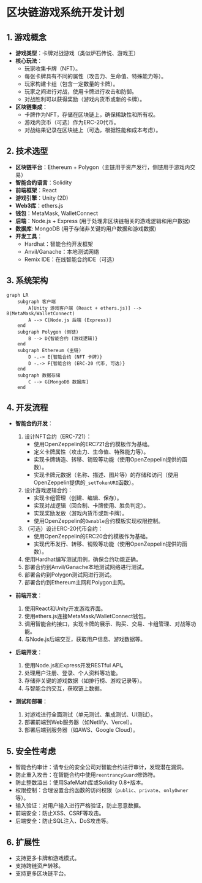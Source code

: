 # 区块链游戏系统开发计划

## 1. 游戏概念

*   **游戏类型**：卡牌对战游戏（类似炉石传说、游戏王）
*   **核心玩法**：
    *   玩家收集卡牌（NFT）。
    *   每张卡牌具有不同的属性（攻击力、生命值、特殊能力等）。
    *   玩家构建卡组（包含一定数量的卡牌）。
    *   玩家之间进行对战，使用卡牌进行攻击和防御。
    *   对战胜利可以获得奖励（游戏内货币或新的卡牌）。
*   **区块链集成**：
    *   卡牌作为NFT，存储在区块链上，确保稀缺性和所有权。
    *   游戏内货币（可选）作为ERC-20代币。
    *   对战结果记录在区块链上（可选，根据性能和成本考虑）。

## 2. 技术选型

*   **区块链平台**：Ethereum + Polygon（主链用于资产发行，侧链用于游戏内交易）
*   **智能合约语言**：Solidity
*   **前端框架**：React
*   **游戏引擎**：Unity (2D)
*   **Web3库**：ethers.js
*   **钱包**：MetaMask, WalletConnect
*   **后端**：Node.js + Express (用于处理非区块链相关的游戏逻辑和用户数据)
*   **数据库**: MongoDB (用于存储非关键的用户数据和游戏数据)
*   **开发工具**：
    *   Hardhat：智能合约开发框架
    *   Anvil/Ganache：本地测试网络
    *   Remix IDE：在线智能合约IDE（可选）

## 3. 系统架构

```mermaid
graph LR
    subgraph 客户端
        A[Unity 游戏客户端 (React + ethers.js)] --> B(MetaMask/WalletConnect)
        A --> C[Node.js 后端 (Express)]
    end
    subgraph Polygon (侧链)
        B --> D{智能合约 (游戏逻辑)}
    end
    subgraph Ethereum (主链)
        D -.-> E{智能合约 (NFT 卡牌)}
        D -.-> F{智能合约 (ERC-20 代币, 可选)}
    end
    subgraph 数据存储
        C --> G[MongoDB 数据库]
    end
```

## 4. 开发流程

*   **智能合约开发**：
    1.  设计NFT合约（ERC-721）：
        *   使用OpenZeppelin的ERC721合约模板作为基础。
        *   定义卡牌属性（攻击力、生命值、特殊能力等）。
        *   实现卡牌铸造、转移、销毁等功能（使用OpenZeppelin提供的函数）。
        *   实现卡牌元数据（名称、描述、图片等）的存储和访问（使用OpenZeppelin提供的`_setTokenURI`函数）。
    2.  设计游戏逻辑合约：
        *   实现卡组管理（创建、编辑、保存）。
        *   实现对战逻辑（回合制、卡牌使用、胜负判定）。
        *   实现奖励发放（游戏内货币或新卡牌）。
        *   使用OpenZeppelin的`Ownable`合约模板实现权限控制。
    3.  （可选）设计ERC-20代币合约：
        *   使用OpenZeppelin的ERC20合约模板作为基础。
        *   实现代币发行、转移、销毁等功能（使用OpenZeppelin提供的函数）。
    4.  使用Hardhat编写测试用例，确保合约功能正确。
    5.  部署合约到Anvil/Ganache本地测试网络进行测试。
    6.  部署合约到Polygon测试网进行测试。
    7.  部署合约到Ethereum主网和Polygon主网。

*   **前端开发**：
    1.  使用React和Unity开发游戏界面。
    2.  使用ethers.js连接MetaMask/WalletConnect钱包。
    3.  调用智能合约接口，实现卡牌的展示、购买、交易、卡组管理、对战等功能。
    4.  与Node.js后端交互，获取用户信息、游戏数据等。

*   **后端开发**：
    1.  使用Node.js和Express开发RESTful API。
    2.  处理用户注册、登录、个人资料等功能。
    3.  存储非关键的游戏数据（如排行榜、游戏记录等）。
    4.  与智能合约交互，获取链上数据。

*   **测试和部署**：
    1.  对游戏进行全面测试（单元测试、集成测试、UI测试）。
    2.  部署前端到Web服务器（如Netlify、Vercel）。
    3.  部署后端到服务器（如AWS、Google Cloud）。

## 5. 安全性考虑

*   智能合约审计：请专业的安全公司对智能合约进行审计，发现潜在漏洞。
*   防止重入攻击：在智能合约中使用`reentrancyGuard`修饰符。
*   防止整数溢出：使用SafeMath库或Solidity 0.8+版本。
*   权限控制：合理设置合约函数的访问权限（`public`、`private`、`onlyOwner`等）。
*   输入验证：对用户输入进行严格验证，防止恶意数据。
*   前端安全：防止XSS、CSRF等攻击。
*   后端安全：防止SQL注入、DoS攻击等。

## 6. 扩展性

*   支持更多卡牌和游戏模式。
*   支持跨链资产转移。
*   支持更多区块链平台。